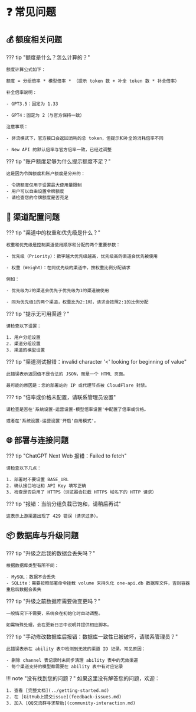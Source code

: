 # ❓ 常见问题

## 💰 额度相关问题

??? tip "额度是什么？怎么计算的？"
    
    额度计算公式如下：
    
    额度 = 分组倍率 * 模型倍率 * （提示 token 数 + 补全 token 数 * 补全倍率）

    补全倍率说明：
    
    - GPT3.5：固定为 1.33
    
    - GPT4：固定为 2（与官方保持一致）

    注意事项：
    
    - 非流模式下，官方接口会返回消耗的总 token，但提示和补全的消耗倍率不同
    
    - New API 的默认倍率与官方倍率一致，已经过调整

??? tip "账户额度足够为什么提示额度不足？"
    
    这是因为令牌额度和账户额度是分开的：
    
    - 令牌额度仅用于设置最大使用量限制
    - 用户可以自由设置令牌额度
    - 请检查您的令牌额度是否充足

## 🔧 渠道配置问题

??? tip "渠道中的权重和优先级是什么？"
    
    权重和优先级是控制渠道使用顺序和分配的两个重要参数：

    - 优先级（Priority）：数字越大优先级越高，优先级高的渠道会优先被使用
    
    - 权重（Weight）：在同优先级的渠道中，按权重比例分配请求
    
    例如：
    
    - 优先级为2的渠道会优先于优先级为1的渠道被使用
    
    - 同为优先级1的两个渠道，权重比为2:1时，请求会按照2:1的比例分配

??? tip "提示无可用渠道？"
    
    请检查以下设置：

    1. 用户分组设置
    2. 渠道分组设置
    3. 渠道的模型设置

??? tip "渠道测试报错：invalid character '<' looking for beginning of value"
    
    此错误表示返回值不是合法的 JSON，而是一个 HTML 页面。
    
    最可能的原因是：您的部署站的 IP 或代理节点被 CloudFlare 封禁。

??? tip "倍率或价格未配置，请联系管理员设置"

    请检查是否在'系统设置-运营设置-模型倍率设置'中配置了倍率或价格。
    
    或者在'系统设置-运营设置'开启'自用模式'。

## 🌐 部署与连接问题

??? tip "ChatGPT Next Web 报错：Failed to fetch"
    
    请检查以下几点：

    1. 部署时不要设置 BASE_URL
    2. 确认接口地址和 API Key 填写正确
    3. 检查是否启用了 HTTPS（浏览器会拦截 HTTPS 域名下的 HTTP 请求）

??? tip "报错：当前分组负载已饱和，请稍后再试"
    
    这表示上游渠道出现了 429 错误（请求过多）。

## 📦 数据库与升级问题

??? tip "升级之后我的数据会丢失吗？"
    
    根据数据库类型有所不同：

    - MySQL：数据不会丢失
    - SQLite：需要按照部署命令挂载 volume 来持久化 one-api.db 数据库文件，否则容器重启后数据会丢失

??? tip "升级之前数据库需要做变更吗？"
    
    一般情况下不需要，系统会在初始化时自动调整。
    
    如需特殊处理，会在更新日志中说明并提供相应脚本。

??? tip "手动修改数据库后报错：数据库一致性已被破坏，请联系管理员？"
    
    此错误表示在 ability 表中检测到无效的渠道 ID 记录。常见原因：
    
    - 删除 channel 表记录时未同步清理 ability 表中的无效渠道
    - 每个渠道支持的模型都需要在 ability 表中有对应记录

!!! note "没有找到您的问题？"
    如果这里没有解答您的问题，欢迎：
    
    1. 查看 [完整文档](../getting-started.md)
    2. 在 [GitHub上提交issue](feedback-issues.md)
    3. 加入 [QQ交流群寻求帮助](community-interaction.md)
